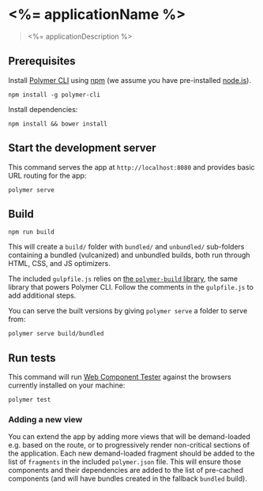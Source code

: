# <%= applicationName %>

> <%= applicationDescription %>

## Prerequisites

Install [Polymer CLI](https://github.com/Polymer/polymer-cli) using [npm](https://www.npmjs.com)
(we assume you have pre-installed [node.js](https://nodejs.org)).

```
npm install -g polymer-cli
```

Install dependencies:

```
npm install && bower install
```

## Start the development server

This command serves the app at `http://localhost:8080` and provides basic URL
routing for the app:

```
polymer serve
```

## Build

```
npm run build
```

This will create a `build/` folder with `bundled/` and `unbundled/` sub-folders
containing a bundled (vulcanized) and unbundled builds, both run through HTML,
CSS, and JS optimizers.

The included `gulpfile.js` relies on [the `polymer-build` library](https://github.com/Polymer/polymer-build),
the same library that powers Polymer CLI. Follow the comments in the
`gulpfile.js` to add additional steps.

You can serve the built versions by giving `polymer serve` a folder to serve
from:

```
polymer serve build/bundled
```

## Run tests

This command will run [Web Component Tester](https://github.com/Polymer/web-component-tester)
against the browsers currently installed on your machine:

```
polymer test
```

### Adding a new view

You can extend the app by adding more views that will be demand-loaded e.g.
based on the route, or to progressively render non-critical sections of the
application. Each new demand-loaded fragment should be added to the list of
`fragments` in the included `polymer.json` file. This will ensure those
components and their dependencies are added to the list of pre-cached components
(and will have bundles created in the fallback `bundled` build).
